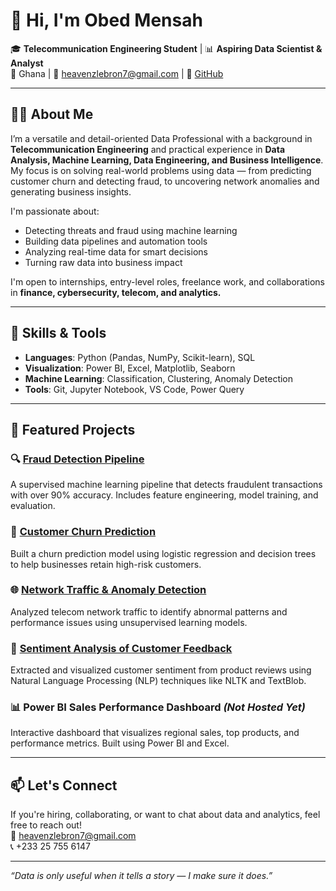 # 👋 Hi, I'm Obed Mensah

🎓 **Telecommunication Engineering Student** | 📊 **Aspiring Data Scientist & Analyst**  
📍 Ghana | 📧 heavenzlebron7@gmail.com | 🔗 [GitHub](https://github.com/Omensah-15)

---

## 👨‍💻 About Me

I’m a versatile and detail-oriented Data Professional with a background in **Telecommunication Engineering** and practical experience in **Data Analysis, Machine Learning, Data Engineering, and Business Intelligence**. My focus is on solving real-world problems using data — from predicting customer churn and detecting fraud, to uncovering network anomalies and generating business insights.

I'm passionate about:
- Detecting threats and fraud using machine learning
- Building data pipelines and automation tools
- Analyzing real-time data for smart decisions
- Turning raw data into business impact

I'm open to internships, entry-level roles, freelance work, and collaborations in **finance, cybersecurity, telecom, and analytics.**

---

## 🧠 Skills & Tools
- **Languages**: Python (Pandas, NumPy, Scikit-learn), SQL  
- **Visualization**: Power BI, Excel, Matplotlib, Seaborn  
- **Machine Learning**: Classification, Clustering, Anomaly Detection  
- **Tools**: Git, Jupyter Notebook, VS Code, Power Query  

---

## 📁 Featured Projects

### 🔍 [Fraud Detection Pipeline](https://github.com/Omensah-15/fraud-detection-pipeline)
A supervised machine learning pipeline that detects fraudulent transactions with over 90% accuracy. Includes feature engineering, model training, and evaluation.

### 🧠 [Customer Churn Prediction](https://github.com/Omensah-15/CustomerChurnPrediction)
Built a churn prediction model using logistic regression and decision trees to help businesses retain high-risk customers.

### 🌐 [Network Traffic & Anomaly Detection](https://github.com/Omensah-15/NetworkTrafficandAnamolyDetection)
Analyzed telecom network traffic to identify abnormal patterns and performance issues using unsupervised learning models.

### 💬 [Sentiment Analysis of Customer Feedback](https://github.com/Omensah-15/SentimentAnalysisofCustomerFeedback)
Extracted and visualized customer sentiment from product reviews using Natural Language Processing (NLP) techniques like NLTK and TextBlob.

### 📊 Power BI Sales Performance Dashboard *(Not Hosted Yet)*
Interactive dashboard that visualizes regional sales, top products, and performance metrics. Built using Power BI and Excel.

---

## 📫 Let's Connect

If you're hiring, collaborating, or want to chat about data and analytics, feel free to reach out!  
📧 heavenzlebron7@gmail.com  
📞 +233 25 755 6147

---

*“Data is only useful when it tells a story — I make sure it does.”*
